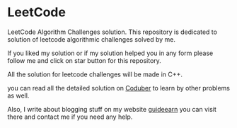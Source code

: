 # LeetCode
LeetCode Algorithm Challenges solution. This repository is dedicated to solution of leetcode algorithmic challenges solved by me.


If you liked my solution or if my solution helped you in any form please follow me and click on star button for this repository.


All the solution for leetcode challenges will be made in C++. 

you can read all the detailed solution on <a href="https://coduber.com">Coduber</a> to learn by other problems as well.

Also, I write about blogging stuff on my website <a href="https://guideearn.com">guideearn</a> you can visit there and contact me if you need any help.
